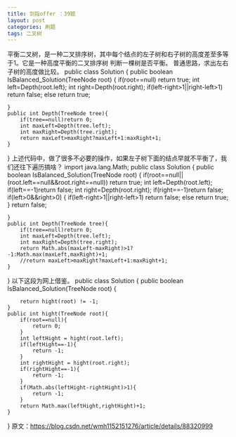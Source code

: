 ```yaml
---
title: 剑指offer ：39题
layout: post
categories: 刷题
tags: 二叉树
---
```

平衡二叉树，是一种二叉排序树，其中每个结点的左子树和右子树的高度差至多等于1。它是一种高度平衡的二叉排序树
判断一棵树是否平衡。
普通思路，求出左右子树的高度做比较。
public class Solution {
    public boolean IsBalanced_Solution(TreeNode root) {
          if(root==null)
              return true;
        int left=Depth(root.left);
        int right=Depth(root.right);
        if(left-right>1||right-left>1)
            return false;
        else
            return true;
        
    }
    public int Depth(TreeNode tree){
        if(tree==null)return 0;
        int maxLeft=Depth(tree.left);
        int maxRight=Depth(tree.right);
        return maxLeft>maxRight?maxLeft+1:maxRight+1;
    }
}
上述代码中，做了很多不必要的操作，如果左子树下面的结点早就不平衡了，我们还往下遍历搞啥？
import java.lang.Math;
public class Solution {
    public boolean IsBalanced_Solution(TreeNode root) {
          if(root==null||(root.left==null&&root.right==null))
              return true;
        int left=Depth(root.left);
        if(left==-1)return false;
        int right=Depth(root.right);
        if(right==-1)return false;
        if(left>0&&right>0)
        {
        if(left-right>1||right-left>1)
            return false;
        else
            return true;
        }
        return false;
        
    }
    public int Depth(TreeNode tree){
        if(tree==null)return 0;
        int maxLeft=Depth(tree.left);
        int maxRight=Depth(tree.right);
        return Math.abs(maxLeft-maxRight)>1?-1:Math.max(maxLeft,maxRight)+1;
        //return maxLeft>maxRight?maxLeft+1:maxRight+1;
    }
}
以下这段为网上借鉴。
public class Solution {
    public boolean IsBalanced_Solution(TreeNode root) {
      
        return hight(root) != -1;
    }
    public int hight(TreeNode root){
        if(root==null){
            return 0;
        }
        int leftHight = hight(root.left);
        if(leftHight==-1){
            return -1;
        }
        int rightHight = hight(root.right);
        if(rightHight==-1){
            return -1;
        }
        if(Math.abs(leftHight-rightHight)>1){
            return -1;
        }
        return Math.max(leftHight,rightHight)+1;
    }
}
原文：https://blog.csdn.net/wmh1152151276/article/details/88320999